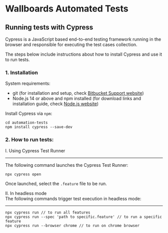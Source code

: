 # Wallboards Automated Tests
## Running tests with **Cypress**


Cypress is a JavaScript based end-to-end testing framework running in the browser and responsible for executing the test cases collection.

The steps below include instructions about how to install Cypress and use it to run tests.

### 1. **Installation**
System requirements:
* git (for installation and setup, check [Bitbucket Support website](https://support.atlassian.com/bitbucket-cloud/docs/install-and-set-up-git/))
* Node.js 14 or above and npm installed (for download links and installation guide, check [Node.js website](https://nodejs.org/en/download/))

Install Cypress via `npm`: 
```
cd automation-tests
npm install cypress --save-dev
```
### 2. **How to run tests:**
I. Using Cypress Test Runner
***
The following command launches the Cypress Test Runner:
```
npx cypress open
```
Once launched, select the `.feature` file to be run.


II. In headless mode\
The following commands trigger test execution in headless mode:
***
```
npx cypress run // to run all features
npx cypress run --spec 'path to specific.feature' // to run a specific feature
npx cypress run --browser chrome // to run on chrome browser
```
